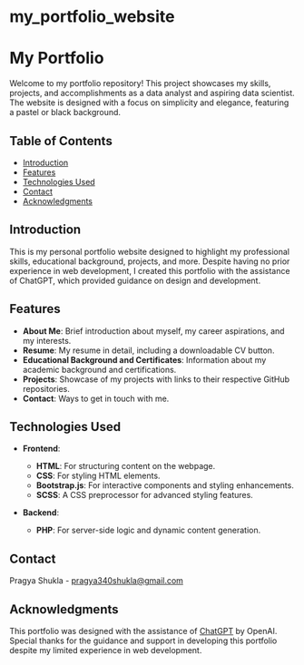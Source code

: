 # my_portfolio_website
# My Portfolio

Welcome to my portfolio repository! This project showcases my skills, projects, and accomplishments as a data analyst and aspiring data scientist. The website is designed with a focus on simplicity and elegance, featuring a pastel or black background.

## Table of Contents

- [Introduction](#introduction)
- [Features](#features)
- [Technologies Used](#technologies-used)
- [Contact](#contact)
- [Acknowledgments](#acknowledgments)

## Introduction

This is my personal portfolio website designed to highlight my professional skills, educational background, projects, and more. Despite having no prior experience in web development, I created this portfolio with the assistance of ChatGPT, which provided guidance on design and development.

## Features
- **About Me**: Brief introduction about myself, my career aspirations, and my interests.
- **Resume**: My resume in detail, including a downloadable CV button.
- **Educational Background and Certificates**: Information about my academic background and certifications.
- **Projects**: Showcase of my projects with links to their respective GitHub repositories.
- **Contact**: Ways to get in touch with me.

## Technologies Used

- **Frontend**:
  - **HTML**: For structuring content on the webpage.
  - **CSS**: For styling HTML elements.
  - **Bootstrap.js**: For interactive components and styling enhancements.
  - **SCSS**: A CSS preprocessor for advanced styling features.

- **Backend**:
  - **PHP**: For server-side logic and dynamic content generation.

## Contact

Pragya Shukla - [pragya340shukla@gmail.com](mailto:pragya340shukla@gmail.com)

## Acknowledgments

This portfolio was designed with the assistance of [ChatGPT](https://openai.com/chatgpt) by OpenAI. Special thanks for the guidance and support in developing this portfolio despite my limited experience in web development.
